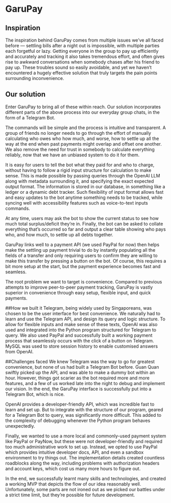 # GaruPay

## Inspiration
The inspiration behind GaruPay comes from multiple issues we’ve all faced before — settling bills after a night out is impossible, with multiple parties each forgetful or lazy. Getting everyone in the group to pay up efficiently and accurately and tracking it also takes tremendous effort, and often gives rise to awkward conversations when somebody chases after his friend to pay up. These troubles sound so easily avoidable, and yet we haven’t encountered a hugely effective solution that truly targets the pain points surrounding inconvenience.

## Our solution
Enter GaruPay to bring all of these within reach. Our solution incorporates different parts of the above process into our everyday group chats, in the form of a Telegram Bot.

The commands will be simple and the process is intuitive and transparent. A group of friends no longer needs to go through the effort of manually calculating who owes who how much, and worse, how to settle up all the way at the end when past payments might overlap and offset one another. We also remove the need for trust in somebody to calculate everything reliably, now that we have an unbiased system to do it for them.

It is easy for users to tell the bot what they paid for and who to charge, without having to follow a rigid input structure for calculation to make sense. This is made possible by passing queries through the OpenAI LLM along with metadata surrounding it, and specifying the exact expected output format. The information is stored in our database, in something like a ledger or a dynamic debt tracker. Such flexibility of input format allows fast and easy updates to the bot anytime something needs to be tracked, while syncing well with accessibility features such as voice-to-text inputs commands.

At any time, users may ask the bot to show the current status to see how much total surplus/deficit they’re in. Finally, the bot can be asked to collate everything that’s occurred so far and output a clear table showing who pays who, and how much, to settle up all debts together.

GaruPay links well to a payment API (we used PayPal for now) then helps make the settling up payment trivial to do by instantly populating all the fields of a transfer and only requiring users to confirm they are willing to make this transfer by pressing a button on the bot. Of course, this requires a bit more setup at the start, but the payment experience becomes fast and seamless.

The root problem we want to target is convenience. Compared to previous attempts to improve peer-to-peer payment tracking, GaruPay is vastly superior in convenience through easy setup, flexible input, and quick payments.

##How we built it
Telegram, being widely used by Singaporeans, was chosen to be the user interface for best convenience. We naturally had to learn and use the Telegram API, and design its query and logic structure. To allow for flexible inputs and make sense of these texts, OpenAI was also used and integrated into the Python program structured for Telegram to query. We also used PayPal and successfully built a working payment process that seamlessly occurs with the click of a button on Telegram. MySQL was used to store session history to enable customised answers from OpenAI.

##Challenges faced
We knew Telegram was the way to go for greatest convenience, but none of us had built a Telegram Bot before. Guan Quan swiftly picked up the API, and was able to make a dummy bot within an hour. However, things got scarier as the bot required more and more features, and a few of us worked late into the night to debug and implement our vision. In the end, the GaruPay interface is successfully put into a Telegram Bot, which is nice.

OpenAI provides a developer-friendly API, which was incredible fast to learn and set up. But to integrate with the structure of our program, geared for a Telegram Bot to query, was significantly more difficult. This added to the complexity of debugging whenever the Python program behaves unexpectedly.

Finally, we wanted to use a more local and commonly-used payment system like PayPal or PayNow, but these were not developer-friendly and required too much administrative work to set up. Instead, we opted to use PayPal which provides intuitive developer docs, API, and even a sandbox environment to try things out. The implementation details created countless roadblocks along the way, including problems with authorization headers and account keys, which cost us many more hours to figure out.

In the end, we successfully learnt many skills and technologies, and created a working MVP that depicts the flow of our idea reasonably well. Unfortunately, some parts are not ironed out as we picked our battles under a strict time limit, but they’re possible for future development.
